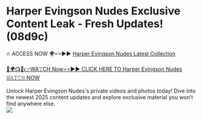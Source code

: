 # Harper Evingson Nudes Exclusive Content Leak - Fresh Updates! (08d9c)

🔥 ACCESS NOW 🌍==►► <a href="https://tinyurl.com/2mz8nhtm" rel="nofollow">Harper Evingson Nudes Latest Collection</a>
<br><br>
[🔴🌍📺📱👉WA𝚃CH Now==►► CLICK HERE TO Harper Evingson Nudes 𝚆𝙰𝚃𝙲𝙷 NOW](https://tinyurl.com/2mz8nhtm)
<br><br>
Unlock Harper Evingson Nudes's private videos and photos today! Dive into the newest 2025 content updates and explore exclusive material you won’t find anywhere else.
<br>
<a href="https://tinyurl.com/2mz8nhtm" rel="nofollow" data-target="animated-image.originalLink"><img src="https://camo.githubusercontent.com/8a4f000d20f83aca3bf7ec5f350d767afa0574a8a352519fd8cfa583a6f93a33/68747470733a2f2f692e696d6775722e636f6d2f644a486b345a712e676966" data-canonical-src="https://i.imgur.com/dJHk4Zq.gif" style="max-width: 100%; display: inline-block;" data-target="animated-image.originalImage"></a>
<br>
